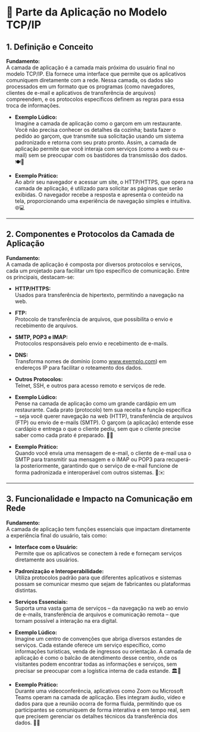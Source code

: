 # 🌟 Parte da Aplicação no Modelo TCP/IP

## 1. Definição e Conceito
**Fundamento:**  
A camada de aplicação é a camada mais próxima do usuário final no modelo TCP/IP. Ela fornece uma interface que permite que os aplicativos comuniquem diretamente com a rede. Nessa camada, os dados são processados em um formato que os programas (como navegadores, clientes de e-mail e aplicativos de transferência de arquivos) compreendem, e os protocolos específicos definem as regras para essa troca de informações.

- **Exemplo Lúdico:**  
  Imagine a camada de aplicação como o garçom em um restaurante. Você não precisa conhecer os detalhes da cozinha; basta fazer o pedido ao garçom, que transmite sua solicitação usando um sistema padronizado e retorna com seu prato pronto. Assim, a camada de aplicação permite que você interaja com serviços (como a web ou e-mail) sem se preocupar com os bastidores da transmissão dos dados. 🍽️🤵

- **Exemplo Prático:**  
  Ao abrir seu navegador e acessar um site, o HTTP/HTTPS, que opera na camada de aplicação, é utilizado para solicitar as páginas que serão exibidas. O navegador recebe a resposta e apresenta o conteúdo na tela, proporcionando uma experiência de navegação simples e intuitiva. 🌐💻

---

## 2. Componentes e Protocolos da Camada de Aplicação
**Fundamento:**  
A camada de aplicação é composta por diversos protocolos e serviços, cada um projetado para facilitar um tipo específico de comunicação. Entre os principais, destacam-se:

- **HTTP/HTTPS:**  
  Usados para transferência de hipertexto, permitindo a navegação na web.
  
- **FTP:**  
  Protocolo de transferência de arquivos, que possibilita o envio e recebimento de arquivos.
  
- **SMTP, POP3 e IMAP:**  
  Protocolos responsáveis pelo envio e recebimento de e-mails.
  
- **DNS:**  
  Transforma nomes de domínio (como www.exemplo.com) em endereços IP para facilitar o roteamento dos dados.

- **Outros Protocolos:**  
  Telnet, SSH, e outros para acesso remoto e serviços de rede.

- **Exemplo Lúdico:**  
  Pense na camada de aplicação como um grande cardápio em um restaurante. Cada prato (protocolo) tem sua receita e função específica – seja você querer navegação na web (HTTP), transferência de arquivos (FTP) ou envio de e-mails (SMTP). O garçom (a aplicação) entende esse cardápio e entrega o que o cliente pediu, sem que o cliente precise saber como cada prato é preparado. 🍕📜

- **Exemplo Prático:**  
  Quando você envia uma mensagem de e-mail, o cliente de e-mail usa o SMTP para transmitir sua mensagem e o IMAP ou POP3 para recuperá-la posteriormente, garantindo que o serviço de e-mail funcione de forma padronizada e interoperável com outros sistemas. 📧✉️

---

## 3. Funcionalidade e Impacto na Comunicação em Rede
**Fundamento:**  
A camada de aplicação tem funções essenciais que impactam diretamente a experiência final do usuário, tais como:

- **Interface com o Usuário:**  
  Permite que os aplicativos se conectem à rede e forneçam serviços diretamente aos usuários.
  
- **Padronização e Interoperabilidade:**  
  Utiliza protocolos padrão para que diferentes aplicativos e sistemas possam se comunicar mesmo que sejam de fabricantes ou plataformas distintas.
  
- **Serviços Essenciais:**  
  Suporta uma vasta gama de serviços – da navegação na web ao envio de e-mails, transferência de arquivos e comunicação remota – que tornam possível a interação na era digital.

- **Exemplo Lúdico:**  
  Imagine um centro de convenções que abriga diversos estandes de serviços. Cada estande oferece um serviço específico, como informações turísticas, venda de ingressos ou orientação. A camada de aplicação é como o balcão de atendimento desse centro, onde os visitantes podem encontrar todas as informações e serviços, sem precisar se preocupar com a logística interna de cada estande. 🏛️🔗

- **Exemplo Prático:**  
  Durante uma videoconferência, aplicativos como Zoom ou Microsoft Teams operam na camada de aplicação. Eles integram áudio, vídeo e dados para que a reunião ocorra de forma fluida, permitindo que os participantes se comuniquem de forma interativa e em tempo real, sem que precisem gerenciar os detalhes técnicos da transferência dos dados. 🎥📞